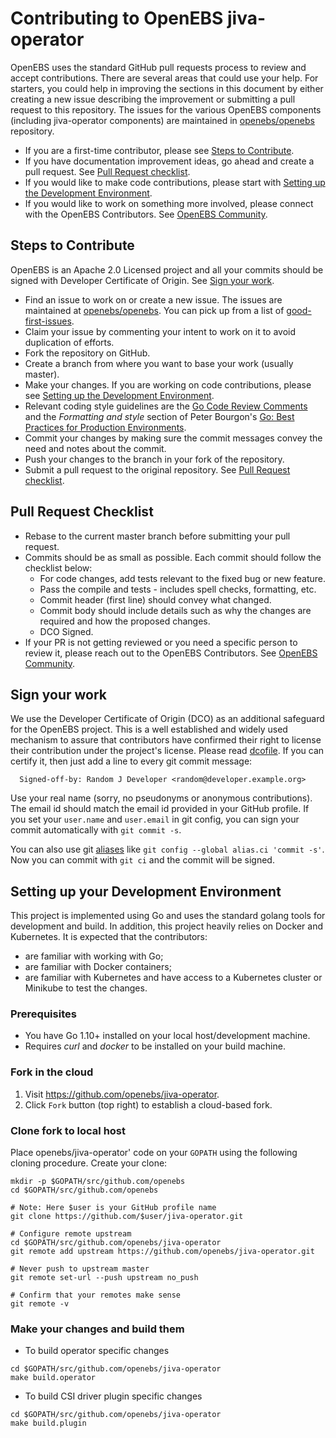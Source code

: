 # Contributing to OpenEBS jiva-operator

OpenEBS uses the standard GitHub pull requests process to review and accept contributions.  There are several areas that could use your help. For starters, you could help in improving the sections in this document by either creating a new issue describing the improvement or submitting a pull request to this repository. The issues for the various OpenEBS components (including jiva-operator components) are maintained in [openebs/openebs](https://github.com/openebs/openebs/issues) repository.

* If you are a first-time contributor, please see [Steps to Contribute](#steps-to-contribute).
* If you have documentation improvement ideas, go ahead and create a pull request. See [Pull Request checklist](#pull-request-checklist).
* If you would like to make code contributions, please start with [Setting up the Development Environment](#setting-up-your-development-environment).
* If you would like to work on something more involved, please connect with the OpenEBS Contributors. See [OpenEBS Community](https://github.com/openebs/openebs/tree/master/community).

## Steps to Contribute

OpenEBS is an Apache 2.0 Licensed project and all your commits should be signed with Developer Certificate of Origin. See [Sign your work](#sign-your-work).

* Find an issue to work on or create a new issue. The issues are maintained at [openebs/openebs](https://github.com/openebs/openebs/issues). You can pick up from a list of [good-first-issues](https://github.com/openebs/openebs/labels/good%20first%20issue).
* Claim your issue by commenting your intent to work on it to avoid duplication of efforts.
* Fork the repository on GitHub.
* Create a branch from where you want to base your work (usually master).
* Make your changes. If you are working on code contributions, please see [Setting up the Development Environment](#setting-up-your-development-environment).
* Relevant coding style guidelines are the [Go Code Review Comments](https://code.google.com/p/go-wiki/wiki/CodeReviewComments) and the _Formatting and style_ section of Peter Bourgon's [Go: Best Practices for Production Environments](http://peter.bourgon.org/go-in-production/#formatting-and-style).
* Commit your changes by making sure the commit messages convey the need and notes about the commit.
* Push your changes to the branch in your fork of the repository.
* Submit a pull request to the original repository. See [Pull Request checklist](#pull-request-checklist).

## Pull Request Checklist

* Rebase to the current master branch before submitting your pull request.
* Commits should be as small as possible. Each commit should follow the checklist below:
  - For code changes, add tests relevant to the fixed bug or new feature.
  - Pass the compile and tests - includes spell checks, formatting, etc.
  - Commit header (first line) should convey what changed.
  - Commit body should include details such as why the changes are required and how the proposed changes.
  - DCO Signed.
* If your PR is not getting reviewed or you need a specific person to review it, please reach out to the OpenEBS Contributors. See [OpenEBS Community](https://github.com/openebs/openebs/tree/master/community).

## Sign your work

We use the Developer Certificate of Origin (DCO) as an additional safeguard for the OpenEBS project. This is a well established and widely used mechanism to assure that contributors have confirmed their right to license their contribution under the project's license. Please read [dcofile](https://github.com/openebs/openebs/blob/master/contribute/developer-certificate-of-origin). If you can certify it, then just add a line to every git commit message:

````
  Signed-off-by: Random J Developer <random@developer.example.org>
````

Use your real name (sorry, no pseudonyms or anonymous contributions). The email id should match the email id provided in your GitHub profile.
If you set your `user.name` and `user.email` in git config, you can sign your commit automatically with `git commit -s`.

You can also use git [aliases](https://git-scm.com/book/tr/v2/Git-Basics-Git-Aliases) like `git config --global alias.ci 'commit -s'`. Now you can commit with `git ci` and the commit will be signed.

## Setting up your Development Environment

This project is implemented using Go and uses the standard golang tools for development and build. In addition, this project heavily relies on Docker and Kubernetes. It is expected that the contributors:
-   are familiar with working with Go;
-   are familiar with Docker containers;
-   are familiar with Kubernetes and have access to a Kubernetes cluster or Minikube to test the changes.

### Prerequisites

-   You have Go 1.10+ installed on your local host/development machine.
-   Requires *curl* and *docker* to be installed on your build machine. 

### Fork in the cloud

1. Visit https://github.com/openebs/jiva-operator.
2. Click `Fork` button (top right) to establish a cloud-based fork.

### Clone fork to local host

Place openebs/jiva-operator' code on your `GOPATH` using the following cloning procedure.
Create your clone:

```
mkdir -p $GOPATH/src/github.com/openebs
cd $GOPATH/src/github.com/openebs

# Note: Here $user is your GitHub profile name
git clone https://github.com/$user/jiva-operator.git

# Configure remote upstream
cd $GOPATH/src/github.com/openebs/jiva-operator
git remote add upstream https://github.com/openebs/jiva-operator.git

# Never push to upstream master
git remote set-url --push upstream no_push

# Confirm that your remotes make sense
git remote -v
```

### Make your changes and build them

* To build operator specific changes
 ```
 cd $GOPATH/src/github.com/openebs/jiva-operator
 make build.operator
 ```

* To build CSI driver plugin specific changes
 ```
 cd $GOPATH/src/github.com/openebs/jiva-operator
 make build.plugin
 ```
